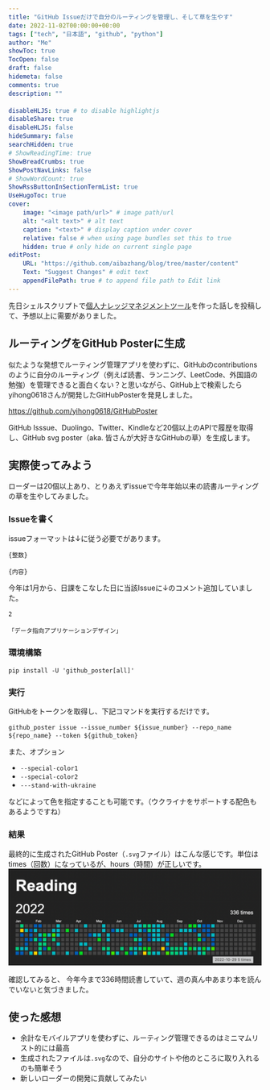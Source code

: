 ```yaml
---
title: "GitHub Issueだけで自分のルーティングを管理し、そして草を生やす"
date: 2022-11-02T00:00:00+00:00
tags: ["tech", "日本語", "github", "python"]
author: "Me"
showToc: true
TocOpen: false
draft: false
hidemeta: false
comments: true
description: ""

disableHLJS: true # to disable highlightjs
disableShare: true
disableHLJS: false
hideSummary: false
searchHidden: true
# ShowReadingTime: true
ShowBreadCrumbs: true
ShowPostNavLinks: false
# ShowWordCount: true
ShowRssButtonInSectionTermList: true
UseHugoToc: true
cover:
    image: "<image path/url>" # image path/url
    alt: "<alt text>" # alt text
    caption: "<text>" # display caption under cover
    relative: false # when using page bundles set this to true
    hidden: true # only hide on current single page
editPost:
    URL: "https://github.com/aibazhang/blog/tree/master/content"
    Text: "Suggest Changes" # edit text
    appendFilePath: true # to append file path to Edit link
---
```


先日シェルスクリプトで[個人ナレッジマネジメントツール](../20220503)を作った話しを投稿して、予想以上に需要がありました。

## ルーティングをGitHub Posterに生成

似たような発想でルーティング管理アプリを使わずに、GitHubのcontributionsのように自分のルーティング（例えば読書、ランニング、LeetCode、外国語の勉強）を管理できると面白くない？と思いながら、GitHub上で検索したらyihong0618さんが開発したGitHubPosterを発見しました。

https://github.com/yihong0618/GitHubPoster

GitHub Isssue、Duolingo、Twitter、Kindleなど20個以上のAPIで履歴を取得し、GitHub svg poster（aka. 皆さんが大好きなGitHubの草）を生成します。

## 実際使ってみよう

ローダーは20個以上あり、とりあえずissueで今年年始以来の読書ルーティングの草を生やしてみました。

### Issueを書く

issueフォーマットは↓に従う必要でがあります。

```
{整数}

{内容}
```

今年は1月から、日課をこなした日に当該Issueに↓のコメント追加していました。

```
2

「データ指向アプリケーションデザイン」
```

### 環境構築
```console
pip install -U 'github_poster[all]'
```

### 実行

GitHubをトークンを取得し、下記コマンドを実行するだけです。
```console
github_poster issue --issue_number ${issue_number} --repo_name ${repo_name} --token ${github_token}
```

また、オプション
- `--special-color1`
- `--special-color2`
- `---stand-with-ukraine`

などによって色を指定することも可能です。（ウクライナをサポートする配色もあるようですね）

### 結果

最終的に生成されたGitHub Poster（`.svg`ファイル）はこんな感じです。単位はtimes（回数）になっているが、hours（時間）が正しいです。
![](images/0afeec835744-20221101.png)

確認してみると、
今年今まで336時間読書していて、週の真ん中あまり本を読んでいないと気づきました。

## 使った感想

- 余計なモバイルアプリを使わずに、ルーティング管理できるのはミニマムリスト的には最高
- 生成されたファイルは`.svg`なので、自分のサイトや他のところに取り入れるのも簡単そう
- 新しいローダーの開発に貢献してみたい
